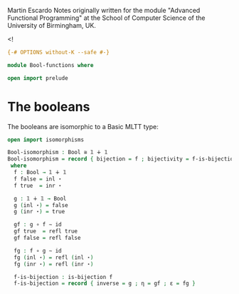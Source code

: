 
Martin Escardo
Notes originally written for the module "Advanced Functional Programming"
at the School of Computer Science of the University of Birmingham, UK.


<!
```agda
{-# OPTIONS without-K --safe #-}

module Bool-functions where

open import prelude
```
>
# The booleans

The booleans are isomorphic to a Basic MLTT type:

```agda
open import isomorphisms

Bool-isomorphism : Bool ≅ 𝟙 ∔ 𝟙
Bool-isomorphism = record { bijection = f ; bijectivity = f-is-bijection }
 where
  f : Bool → 𝟙 ∔ 𝟙
  f false = inl ⋆
  f true  = inr ⋆

  g : 𝟙 ∔ 𝟙 → Bool
  g (inl ⋆) = false
  g (inr ⋆) = true

  gf : g ∘ f ∼ id
  gf true  = refl true
  gf false = refl false

  fg : f ∘ g ∼ id
  fg (inl ⋆) = refl (inl ⋆)
  fg (inr ⋆) = refl (inr ⋆)

  f-is-bijection : is-bijection f
  f-is-bijection = record { inverse = g ; η = gf ; ε = fg }
```
